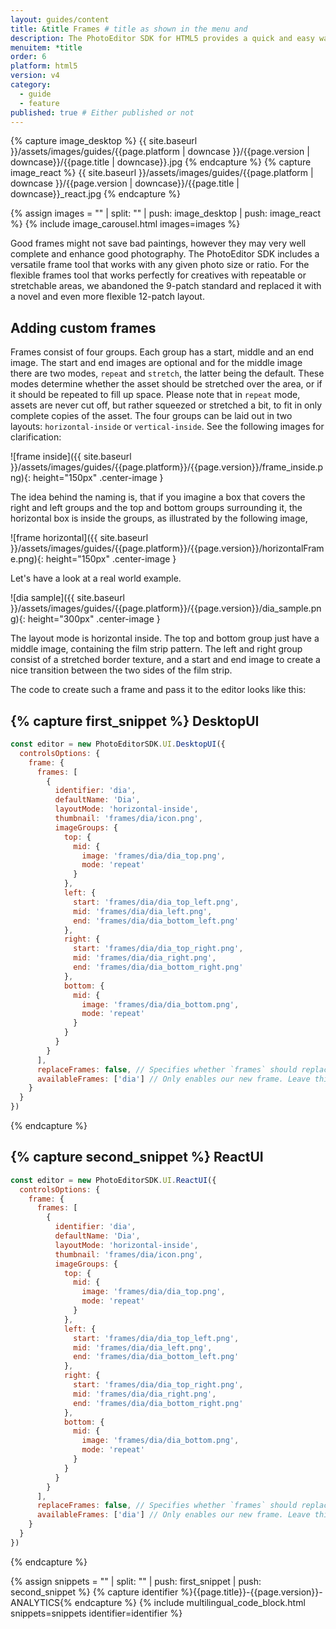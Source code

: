 ```yaml
---
layout: guides/content
title: &title Frames # title as shown in the menu and
description: The PhotoEditor SDK for HTML5 provides a quick and easy way for adding frames to any creative. Learn how to add custom frame assets to the library.
menuitem: *title
order: 6
platform: html5
version: v4
category:
  - guide
  - feature
published: true # Either published or not
---
```

<!-- ![{{page.title}} tool]({{ site.baseurl }}/assets/images/guides/{{page.platform | downcase }}/{{page.version | downcase}}/{{page.title | downcase}}.jpg){: .center-image style="padding: 20px; max-height: 400px;"} -->

{% capture image_desktop %}
{{ site.baseurl }}/assets/images/guides/{{page.platform | downcase }}/{{page.version | downcase}}/{{page.title | downcase}}.jpg
{% endcapture %}
{% capture image_react %}
{{ site.baseurl }}/assets/images/guides/{{page.platform | downcase }}/{{page.version | downcase}}/{{page.title | downcase}}_react.jpg
{% endcapture %}

{% assign images = "" | split: "" | push: image_desktop | push: image_react %}
{% include image_carousel.html images=images %}

Good frames might not save bad paintings, however they may very well complete and enhance good photography. The PhotoEditor SDK includes a versatile frame tool that works with any given photo size or ratio. For the flexible frames tool that works perfectly for creatives with repeatable or stretchable areas, we abandoned the 9-patch standard and replaced it with a novel and even more flexible 12-patch layout.

## Adding custom frames

Frames consist of four groups. Each group has a start, middle and an end image. The start and end images are optional and for the middle image there are two modes, `repeat` and `stretch`, the latter being the default. These modes determine whether the asset should be stretched over the area, or if it should be repeated to fill up space. Please note that in `repeat` mode, assets are never cut off, but rather squeezed or stretched a bit, to fit in only complete copies of the asset.
The four groups can be laid out in two layouts: `horizontal-inside` or `vertical-inside`. See the following images for clarification:

![frame inside]({{ site.baseurl }}/assets/images/guides/{{page.platform}}/{{page.version}}/frame_inside.png){: height="150px" .center-image }

The idea behind the naming is, that if you imagine a box that covers the right and left groups and the top and bottom groups surrounding it,
the horizontal box is inside the groups, as illustrated by the following image,

![frame horizontal]({{ site.baseurl }}/assets/images/guides/{{page.platform}}/{{page.version}}/horizontalFrame.png){: height="150px" .center-image }

Let's have a look at a real world example.

![dia sample]({{ site.baseurl }}/assets/images/guides/{{page.platform}}/{{page.version}}/dia_sample.png){: height="300px" .center-image }

The layout mode is horizontal inside. The top and bottom group just have a middle image, containing the film strip pattern.
The left and right group consist of a stretched border texture, and a start and end image to create a nice transition between the two sides of the film strip.

The code to create such a frame and pass it to the editor looks like this:

{% capture first_snippet %}
DesktopUI
---
```js
const editor = new PhotoEditorSDK.UI.DesktopUI({
  controlsOptions: {
    frame: {
      frames: [
        {
          identifier: 'dia',
          defaultName: 'Dia',
          layoutMode: 'horizontal-inside',
          thumbnail: 'frames/dia/icon.png',
          imageGroups: {
            top: {
              mid: {
                image: 'frames/dia/dia_top.png',
                mode: 'repeat'
              }
            },
            left: {
              start: 'frames/dia/dia_top_left.png',
              mid: 'frames/dia/dia_left.png',
              end: 'frames/dia/dia_bottom_left.png'
            },
            right: {
              start: 'frames/dia/dia_top_right.png',
              mid: 'frames/dia/dia_right.png',
              end: 'frames/dia/dia_bottom_right.png'
            },
            bottom: {
              mid: {
                image: 'frames/dia/dia_bottom.png',
                mode: 'repeat'
              }
            }
          }
        }
      ],
      replaceFrames: false, // Specifies whether `frames` should replace all existing frames
      availableFrames: ['dia'] // Only enables our new frame. Leave this out to enable all frames.
    }
  }
})
```
{% endcapture %}

{% capture second_snippet %}
ReactUI
---
```js
const editor = new PhotoEditorSDK.UI.ReactUI({
  controlsOptions: {
    frame: {
      frames: [
        {
          identifier: 'dia',
          defaultName: 'Dia',
          layoutMode: 'horizontal-inside',
          thumbnail: 'frames/dia/icon.png',
          imageGroups: {
            top: {
              mid: {
                image: 'frames/dia/dia_top.png',
                mode: 'repeat'
              }
            },
            left: {
              start: 'frames/dia/dia_top_left.png',
              mid: 'frames/dia/dia_left.png',
              end: 'frames/dia/dia_bottom_left.png'
            },
            right: {
              start: 'frames/dia/dia_top_right.png',
              mid: 'frames/dia/dia_right.png',
              end: 'frames/dia/dia_bottom_right.png'
            },
            bottom: {
              mid: {
                image: 'frames/dia/dia_bottom.png',
                mode: 'repeat'
              }
            }
          }
        }
      ],
      replaceFrames: false, // Specifies whether `frames` should replace all existing frames
      availableFrames: ['dia'] // Only enables our new frame. Leave this out to enable all frames.
    }
  }
})
```
{% endcapture %}

{% assign snippets = "" | split: "" | push: first_snippet | push: second_snippet %}
{% capture identifier %}{{page.title}}-{{page.version}}-ANALYTICS{% endcapture %}
{% include multilingual_code_block.html snippets=snippets identifier=identifier %}